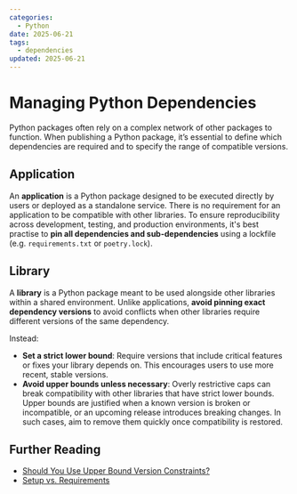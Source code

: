 ```yaml
---
categories:
  - Python
date: 2025-06-21 
tags:
  - dependencies
updated: 2025-06-21 
---
```


# Managing Python Dependencies

Python packages often rely on a complex network of other packages to function. When publishing a Python package, it’s essential to define which dependencies are required and to specify the range of compatible versions.

## Application

An **application** is a Python package designed to be executed directly by users or deployed as a standalone service. There is no requirement for an application to be compatible with other libraries. To ensure reproducibility across development, testing, and production environments, it's best practise to **pin all dependencies and sub-dependencies** using a lockfile (e.g. `requirements.txt` or `poetry.lock`).

## Library

A **library** is a Python package meant to be used alongside other libraries within a shared environment. Unlike applications, **avoid pinning exact dependency versions** to avoid conflicts when other libraries require different versions of the same dependency. 

Instead:

- **Set a strict lower bound**: Require versions that include critical features or fixes your library depends on. This encourages users to use more recent, stable versions.
- **Avoid upper bounds unless necessary**: Overly restrictive caps can break compatibility with other libraries that have strict lower bounds. Upper bounds are justified when a known version is broken or incompatible, or an upcoming release introduces breaking changes. In such cases, aim to remove them quickly once compatibility is restored.

## Further Reading

- [Should You Use Upper Bound Version Constraints?](https://iscinumpy.dev/post/bound-version-constraints/)
- [Setup vs. Requirements](https://caremad.io/posts/2013/07/setup-vs-requirement/)
